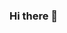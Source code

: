 ### Hi there 👋

<!--
**Niteshkumar13/niteshkumar13** is a ✨ _special_ ✨ repository because its `README.md` (this file) appears on your GitHub profile.

Here are some ideas to get you started:

- 🔭 I’m currently working on ...  Web development
- 🌱 I’m currently learning ... React.js and node.js
- 👯 I’m looking to collaborate on ... Open Source
- 🤔 I’m looking for help with ... 
- 💬 Ask me about ... Web development
- 📫 How to reach me: ...   nk5000580@gmail.com
- 😄 Pronouns: ... 
- ⚡ Fun fact: ... never give up
-->

